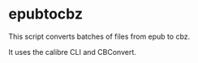# epubtocbz

This script converts batches of files from epub to cbz.

It uses the calibre CLI and CBConvert.
